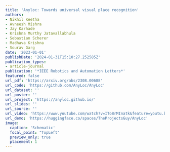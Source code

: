 ```yaml
---
title: 'Anyloc: Towards universal visual place recognition'
authors:
- Nikhil Keetha
- Avneesh Mishra
- Jay Karhade
- Krishna Murthy Jatavallabhula
- Sebastian Scherer
- Madhava Krishna
- Sourav Garg
date: '2023-01-01'
publishDate: '2024-01-31T15:10:27.252585Z'
publication_types:
- article-journal
publication: '*IEEE Robotics and Automation Letters*'
featured: false
url_pdf: 'https://arxiv.org/abs/2308.00688'
url_code: 'https://github.com/AnyLoc/AnyLoc'
url_dataset: ''
url_poster: ''
url_project: 'https://anyloc.github.io/'
url_slides: ''
url_source: ''
url_video: 'https://www.youtube.com/watch?v=ITo8rMInatk&feature=youtu.be'
url_demo: 'https://huggingface.co/spaces/TheProjectsGuy/AnyLoc'
image:
  caption: 'Schematic'
  focal_point: "TopLeft"
  preview_only: true
  placement: 1
---
```

